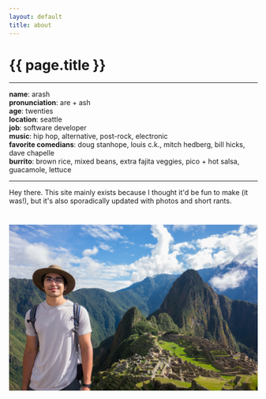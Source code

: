 ```yaml
---
layout: default
title: about
---
```


# {{ page.title }}

---

**name**: arash  
**pronunciation**: are + ash  
**age**: twenties  
**location**: seattle  
**job**: software developer  
**music**: hip hop, alternative, post-rock, electronic  
**favorite comedians**: doug stanhope, louis c.k., mitch hedberg, bill hicks, dave chapelle  
**burrito**: brown rice, mixed beans, extra fajita veggies, pico + hot salsa, guacamole, lettuce

---

Hey there. This site mainly exists because I thought it'd be fun to make (it was!), but it's also sporadically updated with photos and short rants.

<div style="margin-bottom: 40px"></div>

![picture of me][me]

<div style="margin-bottom: 40px"></div>

[me]: /assets/images/me.png
